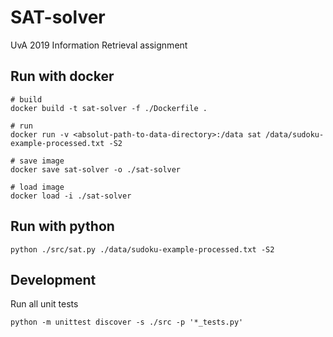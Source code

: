 # SAT-solver
UvA 2019 Information Retrieval assignment

## Run with docker
```
# build
docker build -t sat-solver -f ./Dockerfile .

# run
docker run -v <absolut-path-to-data-directory>:/data sat /data/sudoku-example-processed.txt -S2

# save image
docker save sat-solver -o ./sat-solver

# load image
docker load -i ./sat-solver
```

## Run with python
```
python ./src/sat.py ./data/sudoku-example-processed.txt -S2
```

## Development

Run all unit tests
```
python -m unittest discover -s ./src -p '*_tests.py'
```
